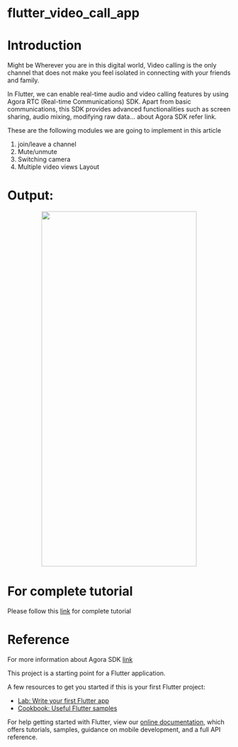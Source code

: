 # flutter_video_call_app

# Introduction
Might be Wherever you are in this digital world, Video calling is the only channel that does not make you feel isolated in connecting with your friends and family.

In Flutter, we can enable real-time audio and video calling features by using Agora RTC (Real-time Communications) SDK. Apart from basic communications, this SDK provides advanced functionalities such as screen sharing, audio mixing, modifying raw data… about Agora SDK refer link.

These are the following modules we are going to implement in this article
1. join/leave a channel
2. Mute/unmute
3. Switching camera
4. Multiple video views Layout

# Output:
<p align="center">
 <img src="https://github.com/satyamparasa15/flutter_video_calling_app/blob/master/lib/output/output.gif" width="350" height ="800">
</p>

# For complete tutorial 
 Please follow this [link](https://www.flutterant.com/implementation-of-video-calling-in-flutter-apps/) for complete tutorial 
 
 # Reference
 For more information about Agora SDK [link](https://docs.agora.io/en/Video/landing-page?platform=Flutter)

This project is a starting point for a Flutter application.

A few resources to get you started if this is your first Flutter project:

- [Lab: Write your first Flutter app](https://flutter.dev/docs/get-started/codelab)
- [Cookbook: Useful Flutter samples](https://flutter.dev/docs/cookbook)

For help getting started with Flutter, view our
[online documentation](https://flutter.dev/docs), which offers tutorials,
samples, guidance on mobile development, and a full API reference.
